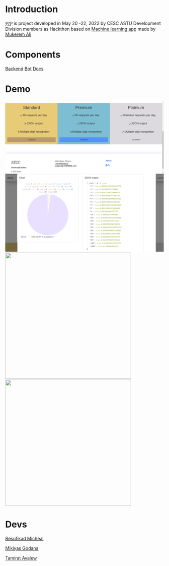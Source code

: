 # Introduction

፻፲፫ is project developed in May 20 -22, 2022 by CESC ASTU Development Division members as Hackthon based on [Machine learning app](https://github.com/mukerem/AmharicHandwrittenDigitRecognitionMobileApp/tree/master) made by [Mukerem Ali]()

# Components

[Backend](https://github.com/Besufikad17/AHDRWA-backend)
[Bot](https://github.com/binitech/ahdrwa-bot)
[Docs](https://stupendous-meringue-4b95b0.netlify.app/)

# Demo

![img1](media/1.png)
![img1](media/2.png)
<img src="https://github.com/Besufikad17/AHDRWA/" width="400" height="400" />
<img src="https://github.com/Besufikad17/AHDRWA/media/2.png" width="400" height="400" />

# Devs

[Besufikad Micheal](https://github.com/Besufikad17)

[Mikiyas Godana](https://github.com/mikigode)

[Tamirat Ayalew](https://github.com/binitech)
